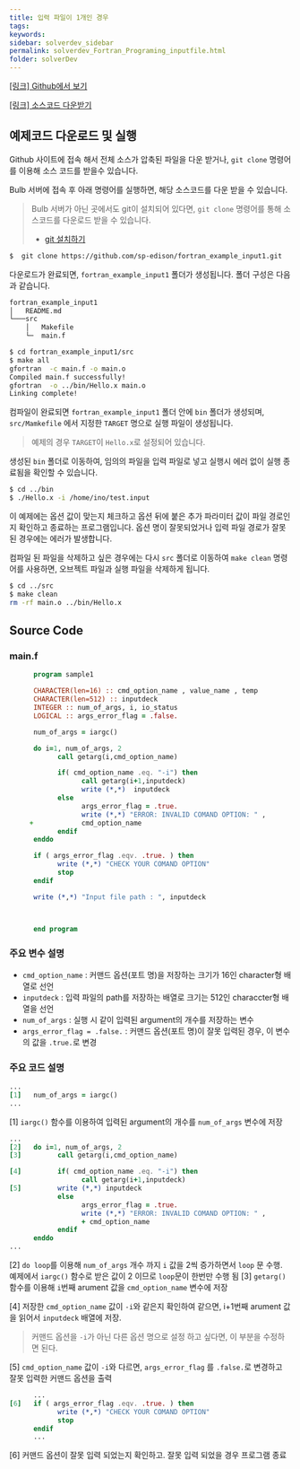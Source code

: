 ```yaml
---
title: 입력 파일이 1개인 경우
tags: 
keywords:
sidebar: solverdev_sidebar
permalink: solverdev_Fortran_Programing_inputfile.html
folder: solverDev
---
```


[[링크] Github에서 보기](https://github.com/sp-edison/fortran_example_input1)

[[링크] 소스코드 다운받기](https://github.com/sp-edison/fortran_example_input1/archive/master.zip)

## 예제코드 다운로드 및 실행

Github 사이트에 접속 해서 전체 소스가 압축된 파일을 다운 받거나, ```git clone``` 명령어를 이용해 소스 코드를 받을수 있습니다.

Bulb 서버에 접속 후 아래 명령어를 실행하면, 해당 소스코드를 다운 받을 수 있습니다.
> Bulb 서버가 아닌 곳에서도 git이 설치되어 있다면, ```git clone``` 명령어를 통해 소스코드를 다운로드 받을 수 있습니다.
> - [git 설치하기](https://git-scm.com/book/ko/v2/%EC%8B%9C%EC%9E%91%ED%95%98%EA%B8%B0-Git-%EC%84%A4%EC%B9%98)

```bash
$  git clone https://github.com/sp-edison/fortran_example_input1.git
```

다운로드가 완료되면, ```fortran_example_input1``` 폴더가 생성됩니다. 폴더 구성은 다음과 같습니다.
```bash
fortran_example_input1
│   README.md
└───src
    │   Makefile
    └─  main.f
```

```bash
$ cd fortran_example_input1/src
$ make all
gfortran  -c main.f -o main.o
Compiled main.f successfully!
gfortran  -o ../bin/Hello.x main.o
Linking complete!
```

컴파일이 완료되면 ```fortran_example_input1``` 폴더 안에 ```bin``` 폴더가 생성되며, ```src/Mamkefile``` 에서 지정한 ```TARGET``` 명으로 실행 파일이 생성됩니다.
> 예제의 경우 ```TARGET```이 ```Hello.x```로 설정되어 있습니다.

생성된 ```bin``` 폴더로 이동하여, 임의의 파일을 입력 파일로 넣고 실행시 에러 없이 실행 종료됨을 확인할 수 있습니다.

```bash
$ cd ../bin
$ ./Hello.x -i /home/ino/test.input
```

이 예제에는 옵션 값이 맞는지 체크하고 옵션 뒤에 붙은 추가 파라미터 값이 파일 경로인지 확인하고 종료하는 프로그램입니다. 옵션 명이 잘못되었거나 입력 파일 경로가 잘못된 경우에는 에러가 발생합니다.

컴파일 된 파일을 삭제하고 싶은 경우에는 다시 ```src``` 폴더로 이동하여 ```make clean``` 명령어를 사용하면, 오브젝트 파일과 실행 파일을 삭제하게 됩니다.
```bash
$ cd ../src
$ make clean
rm -rf main.o ../bin/Hello.x
```

## Source Code
### main.f

```fortran
      program sample1

      CHARACTER(len=16) :: cmd_option_name , value_name , temp
      CHARACTER(len=512) :: inputdeck
      INTEGER :: num_of_args, i, io_status
      LOGICAL :: args_error_flag = .false.

      num_of_args = iargc()

      do i=1, num_of_args, 2
            call getarg(i,cmd_option_name)

            if( cmd_option_name .eq. "-i") then
                  call getarg(i+1,inputdeck)
                  write (*,*)  inputdeck
            else
                  args_error_flag = .true.
                  write (*,*) "ERROR: INVALID COMAND OPTION: " ,
     +            cmd_option_name
            endif
      enddo

      if ( args_error_flag .eqv. .true. ) then
            write (*,*) "CHECK YOUR COMAND OPTION"
            stop
      endif

      write (*,*) "Input file path : ", inputdeck



      end program
```

### 주요 변수 설명
- ```cmd_option_name``` : 커맨드 옵션(포트 명)을 저장하는 크기가 16인 character형 배열로 선언
- ```inputdeck``` : 입력 파일의 path를 저장하는 배열로 크기는 512인 characcter형 배열을 선언
- ```num_of_args``` : 실행 시 같이 입력된 argument의 개수를 저장하는 변수
- ```args_error_flag = .false.``` : 커맨드 옵션(포트 명)이 잘못 입력된 경우, 이 변수의 값을 ```.true.```로 변경

### 주요 코드 설명


```fortran
...
[1]   num_of_args = iargc()
...
```
[1] ```iargc()``` 함수를 이용하여 입력된 argument의 개수를 ```num_of_args``` 변수에 저장

```fortran
...
[2]   do i=1, num_of_args, 2
[3]         call getarg(i,cmd_option_name)

[4]         if( cmd_option_name .eq. "-i") then
                  call getarg(i+1,inputdeck)
[5]         write (*,*) inputdeck
            else
                  args_error_flag = .true.
                  write (*,*) "ERROR: INVALID COMAND OPTION: " ,
                  + cmd_option_name
            endif
      enddo
...
```
[2] ```do loop```를 이용해 ```num_of_args``` 개수 까지 ```i``` 값을 2씩 증가하면서 ```loop``` 문 수행. 예제에서 ```iargc()``` 함수로 받은 값이 2 이므로 ```loop```문이 한번만 수행 됨
[3] ```getarg()``` 함수를 이용해 ```i```번째 arument 값을 ```cmd_option_name``` 변수에 저장

[4] 저장한 ```cmd_option_name``` 값이 ```-i```와 같은지 확인하여 같으면, i+1번째 arument 값을 읽어서 ```inputdeck``` 배열에 저장.
> 커맨드 옵션을 ```-i```가 아닌 다른 옵션 명으로 설정 하고 싶다면, 이 부분을 수정하면 된다.

[5] ```cmd_option_name``` 값이 ```-i```와 다르면, ```args_error_flag``` 를 ```.false.```로 변경하고 잘못 입력한 커맨드 옵션을 출력

```fortran
      ...
[6]   if ( args_error_flag .eqv. .true. ) then
            write (*,*) "CHECK YOUR COMAND OPTION"
            stop
      endif
      ...
```
[6] 커맨드 옵션이 잘못 입력 되었는지 확인하고. 잘못 입력 되었을 경우 프로그램 종료
